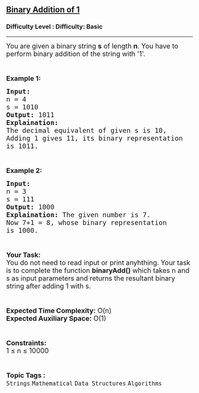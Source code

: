 <h2><a href="https://www.geeksforgeeks.org/problems/dr-stranges-powers3333/1?page=6&category=Strings&difficulty=Basic&sortBy=submissions">Binary Addition of 1</a></h2><h3>Difficulty Level : Difficulty: Basic</h3><hr><div class="problems_problem_content__Xm_eO"><p><span style="font-size:18px">You are given a binary string <strong>s</strong> of length <strong>n</strong>. You have to perform binary addition of the string with '1'.</span></p>

<p>&nbsp;</p>

<p><strong><span style="font-size:18px">Example 1:</span></strong></p>

<pre><span style="font-size:18px"><strong>Input:</strong> 
n = 4
s = 1010
<strong>Output:</strong> 1011
<strong>Explaination:</strong> 
The decimal equivalent of given s is 10, 
Adding 1 gives 11, its binary representation
is 1011.</span></pre>

<p>&nbsp;</p>

<p><strong><span style="font-size:18px">Example 2:</span></strong></p>

<pre><span style="font-size:18px"><strong>Input:</strong> 
n = 3
s = 111
<strong>Output:</strong> 1000
<strong>Explaination:</strong> The given number is 7. 
Now 7+1 = 8, whose binary representation 
is 1000.</span></pre>

<p>&nbsp;</p>

<p><span style="font-size:18px"><strong>Your Task:</strong><br>
You do not need to read input or print anyhthing. Your task is to complete the function <strong>binaryAdd()</strong> which takes n and s as input parameters and returns the resultant binary string after adding 1 with s.</span></p>

<p>&nbsp;</p>

<p><span style="font-size:18px"><strong>Expected Time Complexity:</strong> O(n)<br>
<strong>Expected Auxiliary Space:</strong> O(1)</span></p>

<p>&nbsp;</p>

<p><span style="font-size:18px"><strong>Constraints:</strong><br>
1 ≤ n ≤ 10000</span></p>
</div><br><p><span style=font-size:18px><strong>Topic Tags : </strong><br><code>Strings</code>&nbsp;<code>Mathematical</code>&nbsp;<code>Data Structures</code>&nbsp;<code>Algorithms</code>&nbsp;